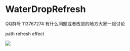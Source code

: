 WaterDropRefresh
================

QQ群号 113767274 有什么问题或者改进的地方大家一起讨论

path refresh effect

![](https://github.com/li6185377/WaterDropRefresh/blob/master/Untitled.gif?raw=true)
